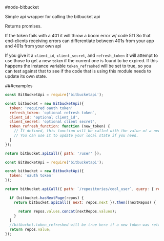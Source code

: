 #node-bitbucket

Simple api wrapper for calling the bitbucket api

Returns promises.

If the token fails with a 401 it will throw a boom error w/ code 511
So that end-clients receiving errors can differentiate between 401s from
your app and 401s from your own api

If you give it a `client_id`, `client_secret`, and `refresh_token` it will
attempt to use those to get a new `token` if the current one is found to
be expired.  If this happens the instance variable `token_refreshed`
will be set to true, so you can test against that to see if the code
that is using this module needs to update its own state.

###examples

```javascript
const BitBucketApi = require('bitbucketapi');

const bitbucket = new BitbucketApi({
  token: 'required oauth token'
  refresh_token: `optional refresh token`,
  client_id: 'optional client_id',
  client_secret: 'optional client secret',
  token_refresh_function: function (new_token) {
    // If defined, this function will be called with the value of a new token if one is generated
    // You can use it to update your local state if you need.
  }
});

return bitbucket.apiCall({ path: '/user' });
```

```javascript
const BitBucketApi = require('bitbucketapi');

const bitbucket = new BitbucketApi({
  token: 'oauth token'
});

return bitbucket.apiCall({ path: `/repositories/cool_user`, query: { role: 'member' } }).then((repos) => {

  if (bitbucket.hasNextPage(repos) {
    return bitbucket.apiCall({ next: repos.next }).then((nextRepos) {

      return repos.values.concat(nextRepos.values);
    }
  }
  //bitbucket.token_refreshed will be true here if a new token was retrieved
  return repos.value;
});
```

